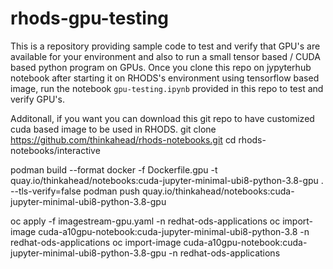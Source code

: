 # rhods-gpu-testing
This is a repository providing sample code to test and verify that GPU's are available for your environment and also to run a small tensor based / CUDA based python program on GPUs.
Once you clone this repo on jypyterhub notebook after starting it on RHODS's environment using tensorflow based image, run the notebook `gpu-testing.ipynb` provided in this repo to test and verify GPU's.


Additonall, if you want you can download this git repo to have customized cuda based image to be used in RHODS.
git clone https://github.com/thinkahead/rhods-notebooks.git 
cd rhods-notebooks/interactive

podman build --format docker -f Dockerfile.gpu -t quay.io/thinkahead/notebooks:cuda-jupyter-minimal-ubi8-python-3.8-gpu . --tls-verify=false
podman push quay.io/thinkahead/notebooks:cuda-jupyter-minimal-ubi8-python-3.8-gpu

oc apply -f imagestream-gpu.yaml -n redhat-ods-applications
oc import-image cuda-a10gpu-notebook:cuda-jupyter-minimal-ubi8-python-3.8 -n redhat-ods-applications
oc import-image cuda-a10gpu-notebook:cuda-jupyter-minimal-ubi8-python-3.8-gpu -n redhat-ods-applications
